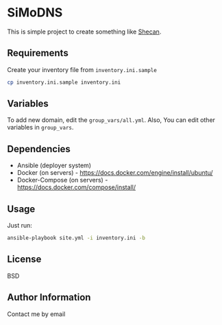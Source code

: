 SiMoDNS
=========

This is simple project to create something like [Shecan](https://shecan.ir/).

Requirements
------------

Create your inventory file from `inventory.ini.sample`
```sh
cp inventory.ini.sample inventory.ini
```

Variables
--------------

To add new domain, edit the `group_vars/all.yml`. Also, You can edit other variables in `group_vars`.

Dependencies
------------

- Ansible (deployer system)
- Docker (on servers) - https://docs.docker.com/engine/install/ubuntu/
- Docker-Compose (on servers) - https://docs.docker.com/compose/install/

Usage
----------------

Just run:
```sh
ansible-playbook site.yml -i inventory.ini -b
```

License
-------

BSD

Author Information
------------------

Contact me by email